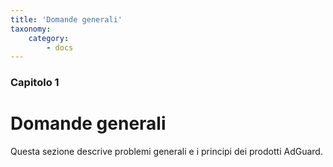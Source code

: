 ```yaml
---
title: 'Domande generali'
taxonomy:
    category:
        - docs
---
```


### Capitolo 1

# Domande generali

Questa sezione descrive problemi generali e i principi dei prodotti AdGuard.
